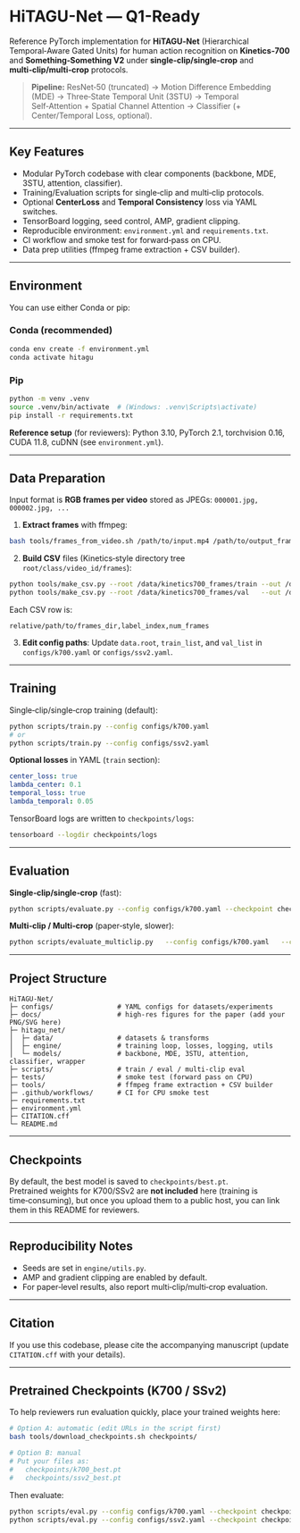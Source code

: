 # HiTAGU-Net — Q1-Ready
Reference PyTorch implementation for **HiTAGU‑Net** (Hierarchical Temporal‑Aware Gated Units) for human action recognition on **Kinetics‑700** and **Something‑Something V2** under **single‑clip/single‑crop** and **multi‑clip/multi‑crop** protocols.

> **Pipeline:** ResNet‑50 (truncated) → Motion Difference Embedding (MDE) → Three‑State Temporal Unit (3STU) → Temporal Self‑Attention + Spatial Channel Attention → Classifier (+ Center/Temporal Loss, optional).

---

## Key Features
- Modular PyTorch codebase with clear components (backbone, MDE, 3STU, attention, classifier).
- Training/Evaluation scripts for single‑clip and multi‑clip protocols.
- Optional **CenterLoss** and **Temporal Consistency** loss via YAML switches.
- TensorBoard logging, seed control, AMP, gradient clipping.
- Reproducible environment: `environment.yml` and `requirements.txt`.
- CI workflow and smoke test for forward‑pass on CPU.
- Data prep utilities (ffmpeg frame extraction + CSV builder).

---

## Environment
You can use either Conda or pip:

### Conda (recommended)
```bash
conda env create -f environment.yml
conda activate hitagu
```

### Pip
```bash
python -m venv .venv
source .venv/bin/activate  # (Windows: .venv\Scripts\activate)
pip install -r requirements.txt
```

**Reference setup** (for reviewers): Python 3.10, PyTorch 2.1, torchvision 0.16, CUDA 11.8, cuDNN (see `environment.yml`).

---

## Data Preparation
Input format is **RGB frames per video** stored as JPEGs: `000001.jpg, 000002.jpg, ...`

1) **Extract frames** with ffmpeg:
```bash
bash tools/frames_from_video.sh /path/to/input.mp4 /path/to/output_frames_dir
```

2) **Build CSV** files (Kinetics‑style directory tree `root/class/video_id/frames`):
```bash
python tools/make_csv.py --root /data/kinetics700_frames/train --out /data/kinetics700/train.csv
python tools/make_csv.py --root /data/kinetics700_frames/val   --out /data/kinetics700/val.csv
```

Each CSV row is:
```
relative/path/to/frames_dir,label_index,num_frames
```

3) **Edit config paths**:
Update `data.root`, `train_list`, and `val_list` in `configs/k700.yaml` or `configs/ssv2.yaml`.

---

## Training
Single‑clip/single‑crop training (default):
```bash
python scripts/train.py --config configs/k700.yaml
# or
python scripts/train.py --config configs/ssv2.yaml
```

**Optional losses** in YAML (`train` section):
```yaml
center_loss: true
lambda_center: 0.1
temporal_loss: true
lambda_temporal: 0.05
```

TensorBoard logs are written to `checkpoints/logs`:
```bash
tensorboard --logdir checkpoints/logs
```

---

## Evaluation
**Single‑clip/single‑crop** (fast):
```bash
python scripts/evaluate.py --config configs/k700.yaml --checkpoint checkpoints/best.pt
```

**Multi‑clip / Multi‑crop** (paper‑style, slower):
```bash
python scripts/evaluate_multiclip.py   --config configs/k700.yaml   --checkpoint checkpoints/best.pt   --video_folder /path/to/one_video_frames   --num_clips 10
```

---

## Project Structure
```
HiTAGU-Net/
├─ configs/                # YAML configs for datasets/experiments
├─ docs/                   # high‑res figures for the paper (add your PNG/SVG here)
├─ hitagu_net/
│  ├─ data/                # datasets & transforms
│  ├─ engine/              # training loop, losses, logging, utils
│  └─ models/              # backbone, MDE, 3STU, attention, classifier, wrapper
├─ scripts/                # train / eval / multi‑clip eval
├─ tests/                  # smoke test (forward pass on CPU)
├─ tools/                  # ffmpeg frame extraction + CSV builder
├─ .github/workflows/      # CI for CPU smoke test
├─ requirements.txt
├─ environment.yml
├─ CITATION.cff
└─ README.md
```

---

## Checkpoints
By default, the best model is saved to `checkpoints/best.pt`.  
Pretrained weights for K700/SSv2 are **not included** here (training is time‑consuming), but once you upload them to a public host, you can link them in this README for reviewers.

---

## Reproducibility Notes
- Seeds are set in `engine/utils.py`.
- AMP and gradient clipping are enabled by default.
- For paper‑level results, also report multi‑clip/multi‑crop evaluation.

---

## Citation
If you use this codebase, please cite the accompanying manuscript (update `CITATION.cff` with your details).

---

## Pretrained Checkpoints (K700 / SSv2)
To help reviewers run evaluation quickly, place your trained weights here:

```bash
# Option A: automatic (edit URLs in the script first)
bash tools/download_checkpoints.sh checkpoints/

# Option B: manual
# Put your files as:
#   checkpoints/k700_best.pt
#   checkpoints/ssv2_best.pt
```

Then evaluate:
```bash
python scripts/eval.py --config configs/k700.yaml --checkpoint checkpoints/k700_best.pt
python scripts/eval.py --config configs/ssv2.yaml --checkpoint checkpoints/ssv2_best.pt
```
